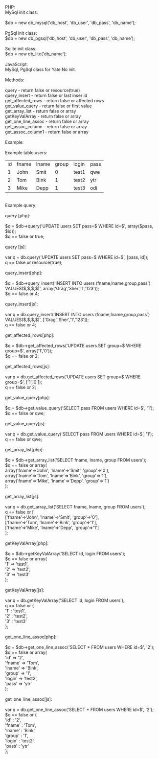 PHP:<br />
MySql init class:<br />
<br />
$db = new db_mysql('db_host', 'db_user', 'db_pass', 'db_name');<br />
<br />
PgSql init class:<br />
$db = new db_pgsql('db_host', 'db_user', 'db_pass', 'db_name');<br />
<br />
Sqlite init class:<br />
$db = new db_lite('db_name');<br />
<br />
JavaScript:<br />
MySql, PgSql class for Yate No init.<br />
<br />
Methods:<br />
<br />
query - return false or resource(true)<br />
query_insert - return false or last inser id<br />
get_affected_rows - return false or affected rows<br />
get_value_query - return false or first value<br />
get_array_list - return false or array<br />
getKeyValArray - return false or array<br />
get_one_line_assoc - return false or array<br />
get_assoc_column - return false or array<br />
get_assoc_column1 - return false or array<br />
<br />
Example:<br />
<br />
Example table users:<br />


<table>
  <tr>
    <td>id</td>
    <td>fname</td>
    <td>lname</td>
    <td>group</td>
    <td>login</td>
    <td>pass</td>
  </tr>
  <tr>
    <td>1</td>
    <td>John</td>
    <td>Smit</td>
    <td>0</td>
    <td>test1</td>
    <td>qwe</td>
  </tr>
  <tr>
    <td>2</td>
    <td>Tom</td>
    <td>Bink</td>
    <td>1</td>
    <td>test2</td>
    <td>ytr</td>
  </tr>
  <tr>
    <td>3</td>
    <td>Mike</td>
    <td>Depp</td>
    <td>1</td>
    <td>test3</td>
    <td>odi</td>
  </tr>
</table>
<br />
Example query:<br />
<br />
query [php]:<br />
<br />
$q = $db->query('UPDATE users SET pass=$ WHERE id=$', array($pass, $id));<br />
$q == false or true;<br />
<br />
query [js]:<br />
<br />
var q = db.query('UPDATE users SET pass=$ WHERE id=$', [pass, id]);<br />
q == false or resource(true);<br />
<br />
query_insert[php]:<br />
<br />
$q = $db->query_insert('INSERT INTO users (fname,lname,group,pass`) VALUES($,$,$,$)', array('Grag','Sher','1','123'));<br />
$q == false or 4;<br />
<br />
query_insert[js]:<br />
<br />
var q = db.query_insert('INSERT INTO users (fname,lname,group,pass`) VALUES($,$,$,$)', ['Grag','Sher','1','123']);<br />
q == false or 4;<br />
<br />
get_affected_rows[php]:<br />
<br />
$q = $db->get_affected_rows('UPDATE users SET group=$ WHERE group=$', array('1','0'));<br />
$q == false or 2;<br />
<br />
get_affected_rows[js]:<br />
<br />
var q = db.get_affected_rows('UPDATE users SET group=$ WHERE group=$', ['1','0']);<br />
q == false or 2;<br />
<br />
get_value_query[php]:<br />
<br />
$q = $db->get_value_query('SELECT pass FROM users WHERE id=$', '1');<br />
$q == false or qwe;<br />
<br />
get_value_query[js]:<br />
<br />
var q = db.get_value_query('SELECT pass FROM users WHERE id=$', '1');<br />
q == false or qwe;<br />
<br />
get_array_list[php]:<br />
<br />
$q = $db->get_array_list('SELECT fname, lname, group FROM users');<br />
$q == false or array(<br />
array('fname'=>'John', 'lname'=>'Smit', 'group'=>'0'),<br />
array('fname'=>'Tom', 'lname'=>'Bink', 'group'=>'1'),<br />
array('fname'=>'Mike', 'lname'=>'Depp', 'group'=>'1')<br />
);<br />
<br />
get_array_list[js]:<br />
<br />
var q = db.get_array_list('SELECT fname, lname, group FROM users');<br />
q == false or [<br />
['fname'=>'John', 'lname'=>'Smit', 'group'=>'0'],<br />
['fname'=>'Tom', 'lname'=>'Bink', 'group'=>'1'],<br />
['fname'=>'Mike', 'lname'=>'Depp', 'group'=>'1']<br />
];<br />
<br />
getKeyValArray[php]:<br />
<br />
$q = $db->getKeyValArray('SELECT id, login FROM users');<br />
$q == false or array(<br />
'1' => 'test1',<br />
'2' => 'test2',<br />
'3' => 'test3'<br />
);<br />
<br />
getKeyValArray[js]:<br />
<br />
var q = db.getKeyValArray('SELECT id, login FROM users');<br />
q == false or {<br />
'1' : 'test1',<br />
'2' : 'test2',<br />
'3' : 'test3'<br />
};<br />
<br />
get_one_line_assoc[php]:<br />
<br />
$q = $db->get_one_line_assoc('SELECT * FROM users WHERE id=$', '2');<br />
$q == false or array(<br />
'id' => '2',<br />
'fname' => 'Tom',<br />
'lname' => 'Bink',<br />
'group' => '1',<br />
'login' => 'test2',<br />
'pass' => 'ytr'<br />
);<br />
<br />
get_one_line_assoc[js]:<br />
<br />
var q = db.get_one_line_assoc('SELECT * FROM users WHERE id=$', '2');<br />
$q == false or {<br />
'id' : '2',<br />
'fname' : 'Tom',<br />
'lname' : 'Bink',<br />
'group' : '1',<br />
'login' : 'test2',<br />
'pass' : 'ytr'<br />
};<br />
